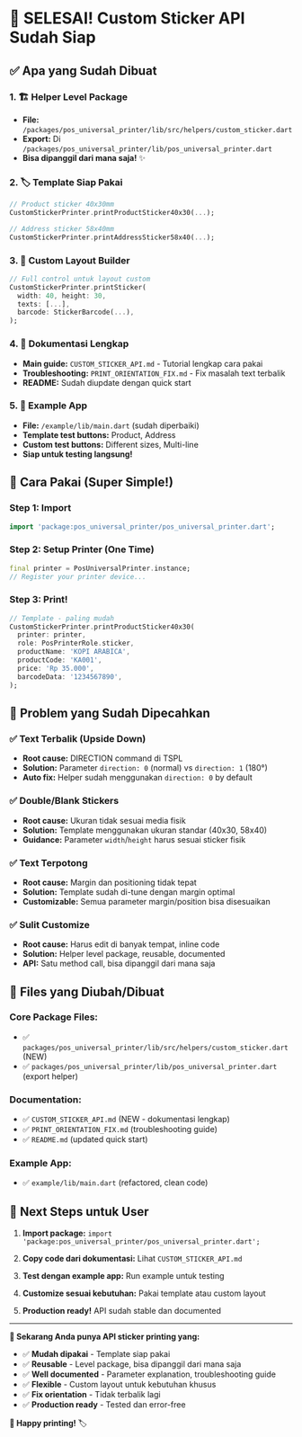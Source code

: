 # 🎉 SELESAI! Custom Sticker API Sudah Siap

## ✅ Apa yang Sudah Dibuat

### 1. 🏗️ **Helper Level Package** 
- **File:** `/packages/pos_universal_printer/lib/src/helpers/custom_sticker.dart`
- **Export:** Di `/packages/pos_universal_printer/lib/pos_universal_printer.dart`
- **Bisa dipanggil dari mana saja!** ✨

### 2. 🏷️ **Template Siap Pakai**
```dart
// Product sticker 40x30mm
CustomStickerPrinter.printProductSticker40x30(...);

// Address sticker 58x40mm  
CustomStickerPrinter.printAddressSticker58x40(...);
```

### 3. 🎯 **Custom Layout Builder**
```dart
// Full control untuk layout custom
CustomStickerPrinter.printSticker(
  width: 40, height: 30,
  texts: [...],
  barcode: StickerBarcode(...),
);
```

### 4. 📖 **Dokumentasi Lengkap**
- **Main guide:** `CUSTOM_STICKER_API.md` - Tutorial lengkap cara pakai
- **Troubleshooting:** `PRINT_ORIENTATION_FIX.md` - Fix masalah text terbalik
- **README:** Sudah diupdate dengan quick start

### 5. 🧪 **Example App**
- **File:** `/example/lib/main.dart` (sudah diperbaiki)
- **Template test buttons:** Product, Address
- **Custom test buttons:** Different sizes, Multi-line
- **Siap untuk testing langsung!**

## 🚀 Cara Pakai (Super Simple!)

### Step 1: Import
```dart
import 'package:pos_universal_printer/pos_universal_printer.dart';
```

### Step 2: Setup Printer (One Time)
```dart
final printer = PosUniversalPrinter.instance;
// Register your printer device...
```

### Step 3: Print! 
```dart
// Template - paling mudah
CustomStickerPrinter.printProductSticker40x30(
  printer: printer,
  role: PosPrinterRole.sticker,
  productName: 'KOPI ARABICA',
  productCode: 'KA001', 
  price: 'Rp 35.000',
  barcodeData: '1234567890',
);
```

## 🔧 Problem yang Sudah Dipecahkan

### ✅ **Text Terbalik (Upside Down)**
- **Root cause:** DIRECTION command di TSPL
- **Solution:** Parameter `direction: 0` (normal) vs `direction: 1` (180°)
- **Auto fix:** Helper sudah menggunakan `direction: 0` by default

### ✅ **Double/Blank Stickers**  
- **Root cause:** Ukuran tidak sesuai media fisik
- **Solution:** Template menggunakan ukuran standar (40x30, 58x40)
- **Guidance:** Parameter `width`/`height` harus sesuai sticker fisik

### ✅ **Text Terpotong**
- **Root cause:** Margin dan positioning tidak tepat
- **Solution:** Template sudah di-tune dengan margin optimal
- **Customizable:** Semua parameter margin/position bisa disesuaikan

### ✅ **Sulit Customize**
- **Root cause:** Harus edit di banyak tempat, inline code
- **Solution:** Helper level package, reusable, documented
- **API:** Satu method call, bisa dipanggil dari mana saja

## 📂 Files yang Diubah/Dibuat

### Core Package Files:
- ✅ `packages/pos_universal_printer/lib/src/helpers/custom_sticker.dart` (NEW)
- ✅ `packages/pos_universal_printer/lib/pos_universal_printer.dart` (export helper)

### Documentation:
- ✅ `CUSTOM_STICKER_API.md` (NEW - dokumentasi lengkap)
- ✅ `PRINT_ORIENTATION_FIX.md` (troubleshooting guide)
- ✅ `README.md` (updated quick start)

### Example App:
- ✅ `example/lib/main.dart` (refactored, clean code)

## 🎯 Next Steps untuk User

1. **Import package:** `import 'package:pos_universal_printer/pos_universal_printer.dart';`

2. **Copy code dari dokumentasi:** Lihat `CUSTOM_STICKER_API.md`

3. **Test dengan example app:** Run example untuk testing

4. **Customize sesuai kebutuhan:** Pakai template atau custom layout

5. **Production ready!** API sudah stable dan documented

---

**🎉 Sekarang Anda punya API sticker printing yang:**
- ✅ **Mudah dipakai** - Template siap pakai
- ✅ **Reusable** - Level package, bisa dipanggil dari mana saja  
- ✅ **Well documented** - Parameter explanation, troubleshooting guide
- ✅ **Flexible** - Custom layout untuk kebutuhan khusus
- ✅ **Fix orientation** - Tidak terbalik lagi
- ✅ **Production ready** - Tested dan error-free

**🚀 Happy printing!** 🏷️

